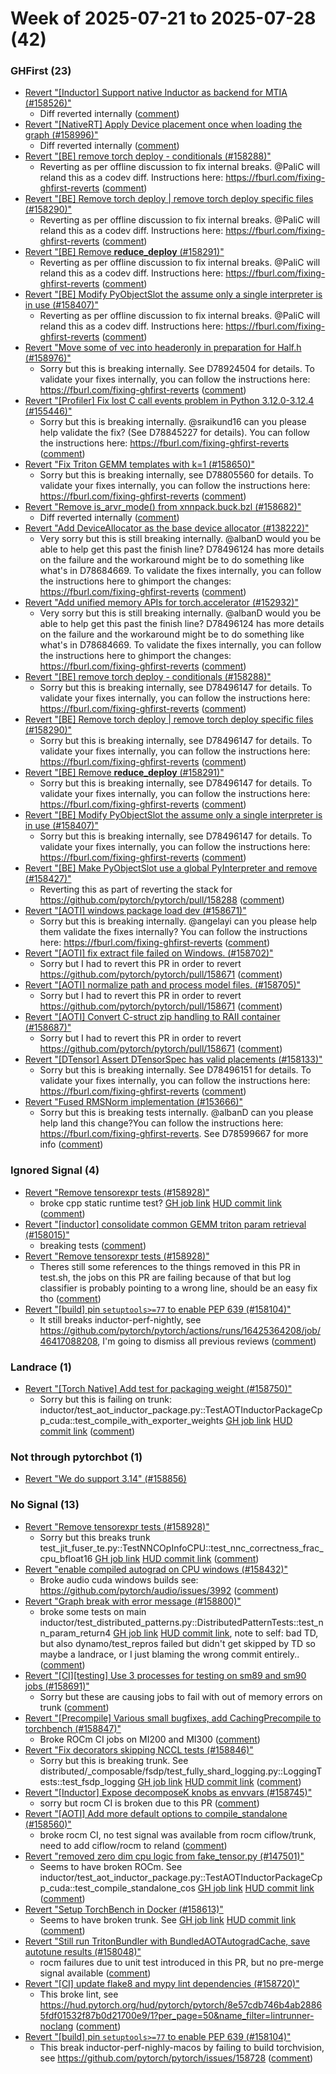# Week of 2025-07-21 to 2025-07-28 (42)

### GHFirst (23)

- [Revert "[Inductor] Support native Inductor as backend for MTIA (#158526)"](https://github.com/pytorch/pytorch/commit/fe0ff12dab725db23ab6dc71f57fc28aaaba57a7)
  - Diff reverted internally ([comment](https://github.com/pytorch/pytorch/pull/158526#issuecomment-3122186057))
- [Revert "[NativeRT] Apply Device placement once when loading the graph (#158996)"](https://github.com/pytorch/pytorch/commit/3db8623dcba7c46ceed5bafc8f43cdd99c79c89d)
  - Diff reverted internally ([comment](https://github.com/pytorch/pytorch/pull/158996#issuecomment-3121540050))
- [Revert "[BE] remove torch deploy - conditionals (#158288)"](https://github.com/pytorch/pytorch/commit/f8fafdc7a6d260cea6c145643f4cf73631c81460)
  - Reverting as per offline discussion to fix internal breaks.  @PaliC will reland this as a codev diff. Instructions here: https://fburl.com/fixing-ghfirst-reverts ([comment](https://github.com/pytorch/pytorch/pull/158288#issuecomment-3119037960))
- [Revert "[BE] Remove torch deploy | remove torch deploy specific files (#158290)"](https://github.com/pytorch/pytorch/commit/c8316d0e79cfcdf3b0b2c450a391b58af1b9f29c)
  - Reverting as per offline discussion to fix internal breaks.  @PaliC will reland this as a codev diff. Instructions here: https://fburl.com/fixing-ghfirst-reverts ([comment](https://github.com/pytorch/pytorch/pull/158288#issuecomment-3119037960))
- [Revert "[BE] Remove __reduce_deploy__ (#158291)"](https://github.com/pytorch/pytorch/commit/a9f6770edd84c85706a641d4f5b4e8a8c5d0776c)
  - Reverting as per offline discussion to fix internal breaks.  @PaliC will reland this as a codev diff. Instructions here: https://fburl.com/fixing-ghfirst-reverts ([comment](https://github.com/pytorch/pytorch/pull/158288#issuecomment-3119037960))
- [Revert "[BE] Modify PyObjectSlot the assume only a single interpreter is in use (#158407)"](https://github.com/pytorch/pytorch/commit/5620e617c9efcab41d8e65d64dee0ed60b5266aa)
  - Reverting as per offline discussion to fix internal breaks.  @PaliC will reland this as a codev diff. Instructions here: https://fburl.com/fixing-ghfirst-reverts ([comment](https://github.com/pytorch/pytorch/pull/158288#issuecomment-3119037960))
- [Revert "Move some of vec into headeronly in preparation for Half.h (#158976)"](https://github.com/pytorch/pytorch/commit/751285cb22ef1bf1f1ae13fe61008a7230349883)
  - Sorry but this is breaking internally. See D78924504 for details. To validate your fixes internally, you can follow the instructions here: https://fburl.com/fixing-ghfirst-reverts ([comment](https://github.com/pytorch/pytorch/pull/158976#issuecomment-3115198443))
- [Revert "[Profiler] Fix lost C call events problem in Python 3.12.0-3.12.4 (#155446)"](https://github.com/pytorch/pytorch/commit/b533f121200bb1f8669dd367f8ba8b4564b8fb7d)
  - Sorry but this is breaking internally. @sraikund16 can you please help validate the fix? (See D78845227 for details). You can follow the instructions here: https://fburl.com/fixing-ghfirst-reverts ([comment](https://github.com/pytorch/pytorch/pull/155446#issuecomment-3115072504))
- [Revert "Fix Triton GEMM templates with k=1 (#158650)"](https://github.com/pytorch/pytorch/commit/41b6cdaf76180a3d1308c898c094736305c7ceec)
  - Sorry but this is breaking internally, see D78805560 for details. To validate your fixes internally, you can follow the instructions here: https://fburl.com/fixing-ghfirst-reverts ([comment](https://github.com/pytorch/pytorch/pull/158650#issuecomment-3109538827))
- [Revert "Remove is_arvr_mode() from xnnpack.buck.bzl (#158682)"](https://github.com/pytorch/pytorch/commit/0142d5f4e26b1644de58bb8741e4baa04803d67e)
  - Diff reverted internally ([comment](https://github.com/pytorch/pytorch/pull/158682#issuecomment-3101648365))
- [Revert "Add DeviceAllocator as the base device allocator (#138222)"](https://github.com/pytorch/pytorch/commit/95b658427df55f36f638186de9ed4115d4d99941)
  - Very sorry but this is still breaking internally. @albanD would you be able to help get this past the finish line? D78496124 has more details on the failure and the workaround might be to do something like what's in D78684669. To validate the fixes internally, you can follow the instructions here to ghimport the changes: https://fburl.com/fixing-ghfirst-reverts ([comment](https://github.com/pytorch/pytorch/pull/138222#issuecomment-3100195370))
- [Revert "Add unified memory APIs for torch.accelerator (#152932)"](https://github.com/pytorch/pytorch/commit/63413113332b72d461c1ab5305ac7d439cf89df1)
  - Very sorry but this is still breaking internally. @albanD would you be able to help get this past the finish line? D78496124 has more details on the failure and the workaround might be to do something like what's in D78684669. To validate the fixes internally, you can follow the instructions here to ghimport the changes: https://fburl.com/fixing-ghfirst-reverts ([comment](https://github.com/pytorch/pytorch/pull/138222#issuecomment-3100195370))
- [Revert "[BE] remove torch deploy - conditionals (#158288)"](https://github.com/pytorch/pytorch/commit/ee5a434f8ce96a8f13b8c655356222137483c4db)
  - Sorry but this is breaking internally, see D78496147 for details. To validate your fixes internally, you can follow the instructions here: https://fburl.com/fixing-ghfirst-reverts ([comment](https://github.com/pytorch/pytorch/pull/158288#issuecomment-3099826158))
- [Revert "[BE] Remove torch deploy | remove torch deploy specific files (#158290)"](https://github.com/pytorch/pytorch/commit/4c18e85300e2157762b446d4831872987dcef39e)
  - Sorry but this is breaking internally, see D78496147 for details. To validate your fixes internally, you can follow the instructions here: https://fburl.com/fixing-ghfirst-reverts ([comment](https://github.com/pytorch/pytorch/pull/158288#issuecomment-3099826158))
- [Revert "[BE] Remove __reduce_deploy__ (#158291)"](https://github.com/pytorch/pytorch/commit/920f26c7617c3ae65142d69c3c65b1f6f111fd46)
  - Sorry but this is breaking internally, see D78496147 for details. To validate your fixes internally, you can follow the instructions here: https://fburl.com/fixing-ghfirst-reverts ([comment](https://github.com/pytorch/pytorch/pull/158288#issuecomment-3099826158))
- [Revert "[BE] Modify PyObjectSlot the assume only a single interpreter is in use (#158407)"](https://github.com/pytorch/pytorch/commit/99cc3633f69c7830435ad0b18469dc08a7dcde45)
  - Sorry but this is breaking internally, see D78496147 for details. To validate your fixes internally, you can follow the instructions here: https://fburl.com/fixing-ghfirst-reverts ([comment](https://github.com/pytorch/pytorch/pull/158288#issuecomment-3099826158))
- [Revert "[BE] Make PyObjectSlot use a global PyInterpreter and remove (#158427)"](https://github.com/pytorch/pytorch/commit/15a50dcf1c9492354819179da4bc994014537ab9)
  - Reverting this as part of reverting the stack for https://github.com/pytorch/pytorch/pull/158288 ([comment](https://github.com/pytorch/pytorch/pull/158427#issuecomment-3099815367))
- [Revert "[AOTI] windows package load dev (#158671)"](https://github.com/pytorch/pytorch/commit/734826d88e54642f574ea6c0f5e66cf6da6a8157)
  - Sorry but this is breaking internally. @angelayi can you please help them validate the fixes internally? You can follow the instructions here: https://fburl.com/fixing-ghfirst-reverts ([comment](https://github.com/pytorch/pytorch/pull/158671#issuecomment-3099570374))
- [Revert "[AOTI] fix extract file failed on Windows. (#158702)"](https://github.com/pytorch/pytorch/commit/5a56e6a72b8d805a665e67a23b0ca2decf4d8cc2)
  - Sorry but I had to revert this PR in order to revert https://github.com/pytorch/pytorch/pull/158671 ([comment](https://github.com/pytorch/pytorch/pull/158702#issuecomment-3099556215))
- [Revert "[AOTI] normalize path and process model files. (#158705)"](https://github.com/pytorch/pytorch/commit/e8af168ee09243dd2179ae1cc5c9e8330e2f5614)
  - Sorry but I had to revert this PR in order to revert https://github.com/pytorch/pytorch/pull/158671 ([comment](https://github.com/pytorch/pytorch/pull/158705#issuecomment-3099532516))
- [Revert "[AOTI] Convert C-struct zip handling to RAII container (#158687)"](https://github.com/pytorch/pytorch/commit/97d7dc197f9eec99a3e2a163a4fa78f97e6b75a8)
  - Sorry but I had to revert this PR in order to revert https://github.com/pytorch/pytorch/pull/158671 ([comment](https://github.com/pytorch/pytorch/pull/158687#issuecomment-3099515618))
- [Revert "[DTensor] Assert DTensorSpec has valid placements (#158133)"](https://github.com/pytorch/pytorch/commit/72db0a98a34a9f8982f7cf83145bf57b85e36817)
  - Sorry but this is breaking internally. See D78496151 for details. To validate your fixes internally, you can follow the instructions here: https://fburl.com/fixing-ghfirst-reverts ([comment](https://github.com/pytorch/pytorch/pull/158133#issuecomment-3097994857))
- [Revert "Fused RMSNorm implementation (#153666)"](https://github.com/pytorch/pytorch/commit/35f1b4ad9ef022ce59a1084fe237ceb35c7aab99)
  - Sorry but this is breaking tests internally. @albanD can you please help land this change?You can follow the instructions here: https://fburl.com/fixing-ghfirst-reverts.  See D78599667 for more info ([comment](https://github.com/pytorch/pytorch/pull/153666#issuecomment-3097690935))

### Ignored Signal (4)

- [Revert "Remove tensorexpr tests (#158928)"](https://github.com/pytorch/pytorch/commit/9535995bbc078b57836f912f5b9f05797e00eafd)
  - broke cpp static runtime test? [GH job link](https://github.com/pytorch/pytorch/actions/runs/16517697273/job/46715871457) [HUD commit link](https://hud.pytorch.org/pytorch/pytorch/commit/a0bc865123dba047aa1507e281bf2462780cf271) ([comment](https://github.com/pytorch/pytorch/pull/158928#issuecomment-3118554478))
- [Revert "[inductor] consolidate common GEMM triton param retrieval (#158015)"](https://github.com/pytorch/pytorch/commit/a53db90e21fe56ed8287c355d65d0a67e7000112)
  - breaking tests ([comment](https://github.com/pytorch/pytorch/pull/158015#issuecomment-3115384824))
- [Revert "Remove tensorexpr tests (#158928)"](https://github.com/pytorch/pytorch/commit/13398dab7991e3c3ccbf6892eeca8e68335d0d71)
  - Theres still some references to the things removed in this PR in test.sh, the jobs on this PR are failing because of that but log classifier is probably pointing to a wrong line, should be an easy fix tho ([comment](https://github.com/pytorch/pytorch/pull/158928#issuecomment-3114873706))
- [Revert "[build] pin `setuptools>=77` to enable PEP 639 (#158104)"](https://github.com/pytorch/pytorch/commit/feaa02f9addfc6764843c8b48f8c403de593737c)
  - It still breaks inductor-perf-nightly, see https://github.com/pytorch/pytorch/actions/runs/16425364208/job/46417088208, I'm going to dismiss all previous reviews ([comment](https://github.com/pytorch/pytorch/pull/158104#issuecomment-3099706457))

### Landrace (1)

- [Revert "[Torch Native] Add test for packaging weight  (#158750)"](https://github.com/pytorch/pytorch/commit/d34cee4cf3bdf67621a05315f11014c6e05f1c05)
  - Sorry but this is failing on trunk: inductor/test_aot_inductor_package.py::TestAOTInductorPackageCpp_cuda::test_compile_with_exporter_weights [GH job link](https://github.com/pytorch/pytorch/actions/runs/16478978095/job/46590552109) [HUD commit link](https://hud.pytorch.org/pytorch/pytorch/commit/85ee2fb8c5c57b513526b0cc968ba13012167572) ([comment](https://github.com/pytorch/pytorch/pull/158750#issuecomment-3111188266))

### Not through pytorchbot (1)

- [Revert "We do support 3.14" (#158856)](https://github.com/pytorch/pytorch/commit/659bfbf44329c44b9451e197e2b5eb83d48311d2)

### No Signal (13)

- [Revert "Remove tensorexpr tests (#158928)"](https://github.com/pytorch/pytorch/commit/f62772f36597d3070dee5044fee5d400cf44711c)
  - Sorry but this breaks trunk test_jit_fuser_te.py::TestNNCOpInfoCPU::test_nnc_correctness_frac_cpu_bfloat16 [GH job link](https://github.com/pytorch/pytorch/actions/runs/16534544469/job/46768022799) [HUD commit link](https://hud.pytorch.org/pytorch/pytorch/commit/517eebc1dd4ae6430a95818b16c5f8b4b10fd1bc) ([comment](https://github.com/pytorch/pytorch/pull/158928#issuecomment-3122158944))
- [Revert "enable compiled autograd on CPU windows (#158432)"](https://github.com/pytorch/pytorch/commit/3fb78501f07d7acf1805c5de6ba2cdd81c4ecfe7)
  - Broke audio cuda windows builds see: https://github.com/pytorch/audio/issues/3992 ([comment](https://github.com/pytorch/pytorch/pull/158432#issuecomment-3119912177))
- [Revert "Graph break with error message (#158800)"](https://github.com/pytorch/pytorch/commit/8d2a1d6e18af9a5c63ea6a7077d8277748f148c2)
  - broke some tests on main inductor/test_distributed_patterns.py::DistributedPatternTests::test_nn_param_return4 [GH job link](https://github.com/pytorch/pytorch/actions/runs/16507837934/job/46685704688) [HUD commit link](https://hud.pytorch.org/pytorch/pytorch/commit/cae4746952afbb6d26ecf7599cb7c6c449c69ef4), note to self: bad TD, but also dynamo/test_repros failed but didn't get skipped by TD so maybe a landrace, or I just blaming the wrong commit entirely.. ([comment](https://github.com/pytorch/pytorch/pull/158800#issuecomment-3115224608))
- [Revert "[CI][testing] Use 3 processes for testing on sm89 and sm90 jobs (#158691)"](https://github.com/pytorch/pytorch/commit/11ea3736ddd5e78e02799e76354c53b66562e878)
  - Sorry but these are causing jobs to fail with out of memory errors on trunk ([comment](https://github.com/pytorch/pytorch/pull/158691#issuecomment-3113922186))
- [Revert "[Precompile] Various small bugfixes, add CachingPrecompile to torchbench (#158847)"](https://github.com/pytorch/pytorch/commit/76be282e3a4893e4c4d2761e862428c615f9e260)
  - Broke ROCm CI jobs on MI200 and MI300 ([comment](https://github.com/pytorch/pytorch/pull/158847#issuecomment-3109664713))
- [Revert "Fix decorators skipping NCCL tests  (#158846)"](https://github.com/pytorch/pytorch/commit/30b0ad5c683ec0a391ae8b6e12de9fdfced67ddb)
  - Sorry but this is breaking trunk. See distributed/_composable/fsdp/test_fully_shard_logging.py::LoggingTests::test_fsdp_logging [GH job link](https://github.com/pytorch/pytorch/actions/runs/16472103496/job/46564570609) [HUD commit link](https://hud.pytorch.org/pytorch/pytorch/commit/57024913c409764f129d6a7792625f5b05462e31) ([comment](https://github.com/pytorch/pytorch/pull/158846#issuecomment-3109553414))
- [Revert "[Inductor] Expose decomposeK knobs as envvars (#158745)"](https://github.com/pytorch/pytorch/commit/badfebf29e46c3e41d7cf54a7a807865a90277b0)
  - sorry but rocm CI is broken due to this PR ([comment](https://github.com/pytorch/pytorch/pull/158745#issuecomment-3105071170))
- [Revert "[AOTI] Add more default options to compile_standalone (#158560)"](https://github.com/pytorch/pytorch/commit/7d6f3402380de06cee9d10f708e373e36aa9bd9c)
  - broke rocm CI, no test signal was available from rocm ciflow/trunk, need to add ciflow/rocm to reland ([comment](https://github.com/pytorch/pytorch/pull/158560#issuecomment-3103633964))
- [Revert "removed zero dim cpu logic from fake_tensor.py (#147501)"](https://github.com/pytorch/pytorch/commit/9a28e23d9792551d5a070cec8c67d0e499358825)
  - Seems to have broken ROCm. See inductor/test_aot_inductor_package.py::TestAOTInductorPackageCpp_cuda::test_compile_standalone_cos [GH job link](https://github.com/pytorch/pytorch/actions/runs/16428359564/job/46426243808) [HUD commit link](https://hud.pytorch.org/pytorch/pytorch/commit/a991e285ae35159680b0ad4be24669906a6fa256) ([comment](https://github.com/pytorch/pytorch/pull/147501#issuecomment-3103494041))
- [Revert "Setup TorchBench in Docker (#158613)"](https://github.com/pytorch/pytorch/commit/9281625a9b5c8f3912626e933bcc2639e7cadd3e)
  - Seems to have broken trunk. See [GH job link](https://github.com/pytorch/pytorch/actions/runs/16429779764/job/46430634676) [HUD commit link](https://hud.pytorch.org/pytorch/pytorch/commit/b3c868d603e8f7b6661c93cd3d50c9a7b213ad6c) ([comment](https://github.com/pytorch/pytorch/pull/158613#issuecomment-3100023071))
- [Revert "Still run TritonBundler with BundledAOTAutogradCache, save autotune results (#158048)"](https://github.com/pytorch/pytorch/commit/bc379aebe2e69d306d1b05938a9e86c80f6b98cb)
  - rocm failures due to unit test introduced in this PR, but no pre-merge signal available ([comment](https://github.com/pytorch/pytorch/pull/158048#issuecomment-3098746624))
- [Revert "[CI] update flake8 and mypy lint dependencies (#158720)"](https://github.com/pytorch/pytorch/commit/393377d2156cf4dfb0a7d53c79a85a8b24055ae0)
  - This broke lint, see https://hud.pytorch.org/hud/pytorch/pytorch/8e57cdb746b4ab28865fdf01532f87b0d21700e9/1?per_page=50&name_filter=lintrunner-noclang ([comment](https://github.com/pytorch/pytorch/pull/158720#issuecomment-3096893256))
- [Revert "[build] pin `setuptools>=77` to enable PEP 639 (#158104)"](https://github.com/pytorch/pytorch/commit/5e1232871b641762aa1fdd84ba441a8fc9e34043)
  - This break inductor-perf-nighly-macos by failing to build torchvision, see https://github.com/pytorch/pytorch/issues/158728 ([comment](https://github.com/pytorch/pytorch/pull/158104#issuecomment-3095048940))
